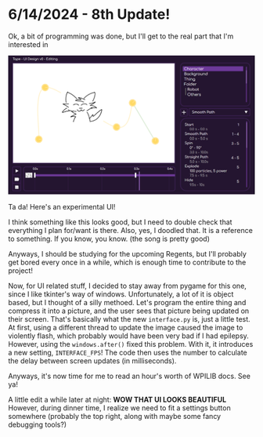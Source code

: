 # 6/14/2024 - 8th Update!

Ok, a bit of programming was done, but I'll get to the real part that I'm interested in

![ta da](</updatelogs/images/06142024 - 1.png>)

Ta da! Here's an experimental UI! 

I think something like this looks good, but I need to double check that everything I plan for/want is there. Also, yes, I doodled that. It is a reference to something. If you know, you know. (the song is pretty good) 

Anyways, I should be studying for the upcoming Regents, but I'll probably get bored every once in a while, which is enough time to contribute to the project!

Now, for UI related stuff, I decided to stay away from pygame for this one, since I like tkinter's way of windows. Unfortunately, a lot of it is object based, but I thought of a silly methoed. Let's program the entire thing and compress it into a picture, and the user sees that picture being updated on their screen. That's basically what the new `interface.py` is, just a little test. At first, using a different thread to update the image caused the image to violently flash, which probably would have been very bad if I had epilepsy. However, using the `windows.after()` fixed this problem. With it, it introduces a new setting, `INTERFACE_FPS`! The code then uses the number to calculate the delay between screen updates (in milliseconds).

Anyways, it's now time for me to read an hour's worth of WPILIB docs. See ya!

A little edit a while later at night: **WOW THAT UI LOOKS BEAUTIFUL** However, during dinner time, I realize we need to fit a settings button somewhere (probably the top right, along with maybe some fancy debugging tools?)